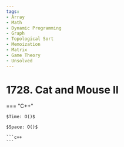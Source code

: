 ```yaml
---
tags:
- Array
- Math
- Dynamic Programming
- Graph
- Topological Sort
- Memoization
- Matrix
- Game Theory
- Unsolved
---
```



# 1728. Cat and Mouse II

=== "C++"

    $Time: O()$

    $Space: O()$

    ```c++
    ```